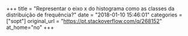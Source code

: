 +++
title = "Representar o eixo x do histograma como as classes da distribuição de frequência?"
date = "2018-01-10 15:46:01"
categories = ["sopt"]
original_url = "https://pt.stackoverflow.com/q/268152"
at_home="no"
+++

